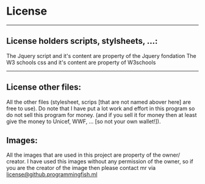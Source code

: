 # License
***
## License holders scripts, stylsheets, ...:
The Jquery script and it's content are property of the Jquery fondation
The W3 schools css and it's content are property of W3schools
***
## License other files:
All the other files (stylesheet, scrips [that are not named abover here] are free to use).
Do note that I have put a lot work and effort in this program so do not sell this program for money.
(and if you sell it for money then at least give the money to Unicef, WWF, ... [so not your own wallet!]).
## Images:
All the images that are used in this project are property of the owner/ creator. I have used this images without any permission of the owner, so if you are the creator of the image then please contact mr via license@github.programmingfish.ml

